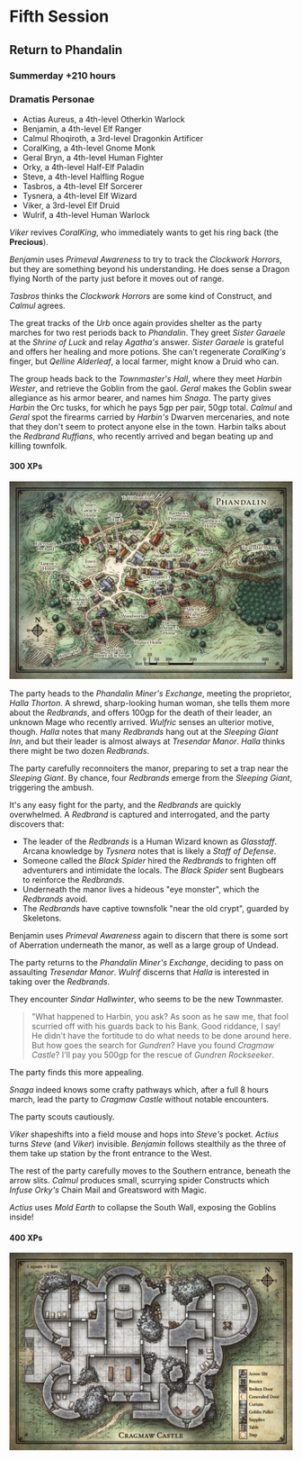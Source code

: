 # Fifth Session

## Return to Phandalin

### Summerday +210 hours

### Dramatis Personae

- Actias Aureus, a 4th-level Otherkin Warlock
- Benjamin, a 4th-level Elf Ranger
- Calmul Rhoqiroth, a 3rd-level Dragonkin Artificer
- CoralKing, a 4th-level Gnome Monk
- Geral Bryn, a 4th-level Human Fighter
- Orky, a 4th-level Half-Elf Paladin
- Steve, a 4th-level Halfling Rogue
- Tasbros, a 4th-level Elf Sorcerer
- Tysnera, a 4th-level Elf Wizard
- Viker, a 3rd-level Elf Druid
- Wulrif, a 4th-level Human Warlock

*Viker* revives *CoralKing*, who immediately wants to get his ring back (the **Precious**).

*Benjamin* uses *Primeval Awareness* to try to track the *Clockwork Horrors*, but they are something beyond his understanding.
He does sense a Dragon flying North of the party just before it moves out of range.

*Tasbros* thinks the *Clockwork Horrors* are some kind of Construct, and *Calmul* agrees.

The great tracks of the *Urb* once again provides shelter as the party marches for two rest periods back to *Phandalin*.
They greet *Sister Garaele* at the *Shrine of Luck* and relay *Agatha's* answer.
*Sister Garaele* is grateful and offers her healing and more potions.
She can't regenerate *CoralKing's* finger, but *Qelline Alderleaf*, a local farmer, might know a Druid who can.

The group heads back to the *Townmaster's Hall*, where they meet *Harbin Wester*, and retrieve the Goblin from the gaol.
*Geral* makes the Goblin swear allegiance as his armor bearer, and names him *Snaga*. The party gives *Harbin* the Orc tusks, for which he pays 5gp per pair, 50gp total.
*Calmul* and *Geral* spot the firearms carried by *Harbin's* Dwarven mercenaries, and note that they don't seem to protect anyone else in the town.
Harbin talks about the *Redbrand Ruffians*, who recently arrived and began beating up and killing townfolk.

#### 300 XPs

![Phandalin](images/phandalin.jpg)

The party heads to the *Phandalin Miner's Exchange*, meeting the proprietor, *Halla Thorton*. A shrewd, sharp-looking human woman, she tells them more about the *Redbrands*,
and offers 100gp for the death of their leader, an unknown Mage who recently arrived. *Wulfric* senses an ulterior motive, though.
*Halla* notes that many *Redbrands* hang out at the *Sleeping Giant Inn*, and but their leader is almost always at *Tresendar Manor*. *Halla* thinks there might be two dozen *Redbrands*.

The party carefully reconnoiters the manor, preparing to set a trap near the *Sleeping Giant*. By chance, four *Redbrands* emerge from the *Sleeping Giant*, triggering the ambush.

It's any easy fight for the party, and the *Redbrands* are quickly overwhelmed. A *Redbrand* is captured and interrogated, and the party discovers that:

- The leader of the *Redbrands* is a Human Wizard known as *Glasstaff*. Arcana knowledge by *Tysnera* notes that is likely a *Staff of Defense*.
- Someone called the *Black Spider* hired the *Redbrands* to frighten off adventurers and intimidate the locals. The *Black Spider* sent Bugbears to reinforce the *Redbrands*.
- Underneath the manor lives a hideous "eye monster", which the *Redbrands* avoid.
- The *Redbrands* have captive townsfolk "near the old crypt", guarded by Skeletons.

Benjamin uses *Primeval Awareness* again to discern that there is some sort of Aberration underneath the manor, as well as a large group of Undead.

The party returns to the *Phandalin Miner's Exchange*, deciding to pass on assaulting *Tresendar Manor*. *Wulrif* discerns that *Halla* is interested in taking over the *Redbrands*.

They encounter *Sindar Hallwinter*, who seems to be the new Townmaster.

> "What happened to Harbin, you ask? As soon as he saw me, that fool scurried off with his guards back to his Bank. Good riddance, I say!
> He didn't have the fortitude to do what needs to be done around here. But how goes the search for *Gundren*? Have you found *Cragmaw Castle*?
> I'll pay you 500gp for the rescue of *Gundren Rockseeker*.

The party finds this more appealing.

*Snaga* indeed knows some crafty pathways which, after a full 8 hours march, lead the party to *Cragmaw Castle* without notable encounters.

The party scouts cautiously.

*Viker* shapeshifts into a field mouse and hops into *Steve's* pocket. *Actius* turns *Steve* (and *Viker*) invisible.
*Benjamin* follows stealthily as the three of them take up station by the front entrance to the West.

The rest of the party carefully moves to the Southern entrance, beneath the arrow slits.
*Calmul* produces small, scurrying spider Constructs which *Infuse* *Orky's* Chain Mail and Greatsword with Magic.

*Actius* uses *Mold Earth* to collapse the South Wall, exposing the Goblins inside!

#### 400 XPs

![Cragmaw Castle](images/cragmaw-castle.jpg)
